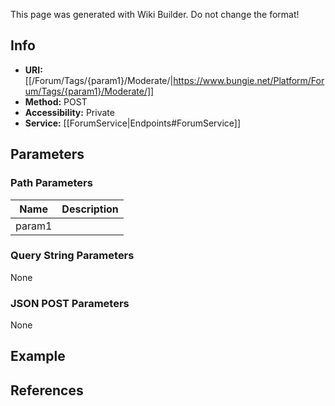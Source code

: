 <span class="wiki-builder">This page was generated with Wiki Builder. Do not change the format!</span>

## Info

* **URI:** [[/Forum/Tags/{param1}/Moderate/|https://www.bungie.net/Platform/Forum/Tags/{param1}/Moderate/]]
* **Method:** POST
* **Accessibility:** Private
* **Service:** [[ForumService|Endpoints#ForumService]]

## Parameters
### Path Parameters
Name | Description
---- | -----------
param1 | 

### Query String Parameters
None

### JSON POST Parameters
None

## Example


## References

